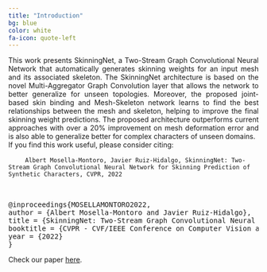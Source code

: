 ```yaml
---
title: "Introduction"
bg: blue
color: white
fa-icon: quote-left
---
```

<div style="text-align: justify">
This work presents SkinningNet, a Two-Stream Graph Convolutional Neural Network that automatically generates skinning weights for an input mesh and its associated skeleton. The SkinningNet architecture is based on the novel Multi-Aggregator Graph Convolution layer that allows the network to better generalize for unseen topologies. Moreover, the proposed joint-based skin binding and Mesh-Skeleton network learns to find the best relationships between the mesh and skeleton, helping to improve the final skinning weight predictions. The proposed architecture outperforms current approaches with over a 20% improvement on mesh deformation error and is also able to generalize better for complex characters of unseen domains.
</div>
If you find this work useful, please consider citing:

<div class="highlight">
	<pre class="highlight">
	<code>Albert Mosella-Montoro, Javier Ruiz-Hidalgo, SkinningNet: Two-Stream Graph Convolutional Neural Network for Skinning Prediction of Synthetic Characters, CVPR, 2022</code>
	</pre>
</div>

<pre style="overflow:auto">

@inproceedings{MOSELLAMONTORO2022,
author = {Albert Mosella-Montoro and Javier Ruiz-Hidalgo},
title = {SkinningNet: Two-Stream Graph Convolutional Neural Network for Skinning Prediction of Synthetic Characters},
booktitle = {CVPR - CVF/IEEE Conference on Computer Vision and Pattern Recognition},
year = {2022}
}
</pre>



Check our paper [here](http://arxiv.org/abs/2203.04746).
